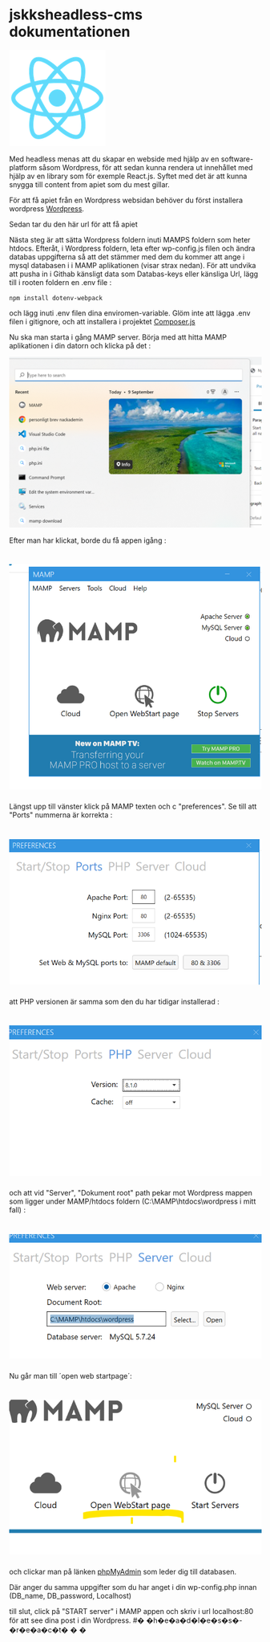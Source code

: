 # jskksheadless-cms dokumentationen

![pic](./public/logo192.png)

Med headless menas att du skapar en webside med hjälp av en software-platform såsom Wordpress, för att sedan kunna rendera ut innehållet med hjälp av en library som för exemple React.js.
Syftet med det är att kunna snygga till content from apiet som du mest gillar.

För att få apiet från en Wordpress websidan behöver du först installera wordpress [Wordpress](https://elementor.com/academy/introduction-to-wordpress/?utm_source=google&utm_medium=cpc&utm_campaign=13060922353&utm_term=&gclid=Cj0KCQjwpeaYBhDXARIsAEzItbFvQizIi3VSSMpD52jqYzAVJv_KcyC3bvl9KyA4FLl09QEo0KcESKQaAqpNEALw_wcB).

Sedan tar du den här url för att få apiet

Nästa steg är att sätta Wordpress foldern inuti MAMPS foldern som heter htdocs.
Efteråt, i Wordpress foldern, leta efter wp-config.js filen och ändra databas uppgifterna så att det stämmer med dem du kommer att ange i mysql databasen i i MAMP aplikationen (visar strax nedan).
För att undvika att pusha in i Githab känsligt data som Databas-keys eller känsliga Url, lägg till i rooten foldern en .env file :
```
npm install dotenv-webpack
```
och lägg inuti .env filen dina enviromen-variable. Glöm inte att lägga .env filen i gitignore, och att installera i projektet [Composer.js](https://stackoverflow.com/questions/52889744/missing-folder-vendor-and-file-env-after-creating-new-laravel-project)

Nu ska man starta i gång MAMP server. Börja med att hitta MAMP aplikationen i din datorn och klicka på det :

![](./public/mamp%20pic.png)


Efter man har klickat, borde du få appen igång : 
# ![](./public/mamp%20aplikation.png) 

Längst upp till vänster klick på MAMP texten och c "preferences". Se till att "Ports" nummerna är korrekta :

# ![](./public/MAMP%20ports.png)

att PHP versionen är samma som den du har tidigar installerad :

# ![](./public/mamp%20php%20.png)

och att vid "Server", "Dokument root" path pekar mot Wordpress mappen som ligger under MAMP/htdocs foldern (C:\MAMP\htdocs\wordpress i mitt fall) :
# ![](./public/MAMP%20server.png)

Nu går man till ´open web startpage´:

# ![](./public/Screenshot%202022-09-10%20201813.png)

och clickar man på länken 
[phpMyAdmin]() som leder dig till databasen.

Där anger du samma uppgifter som du har anget i din wp-config.php innan (DB_name, DB_password, Localhost) 

till slut, click på "START server" i MAMP appen och skriv i url localhost:80 för att see dina post i din Wordpress.
 #� �h�e�a�d�l�e�s�s�-�r�e�a�c�t�
�
�

